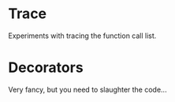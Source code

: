 # Trace

Experiments with tracing the function call list.

# Decorators

Very fancy, but you need to slaughter the code...
